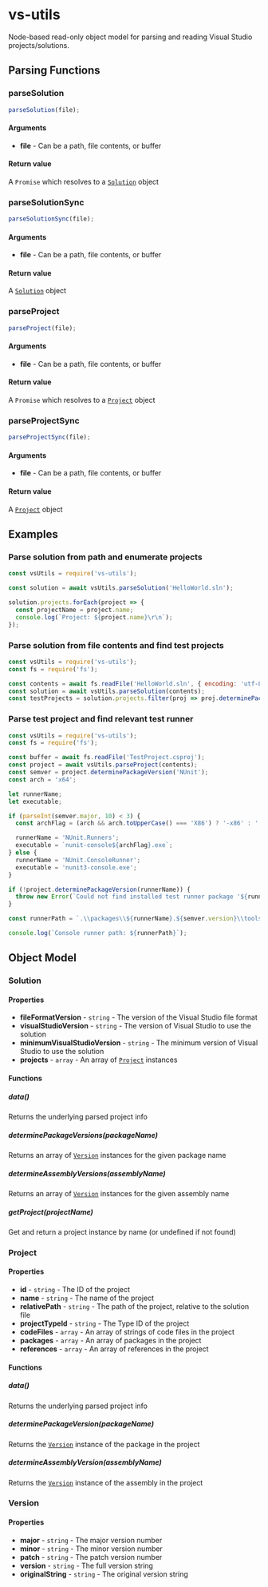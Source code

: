 # vs-utils
Node-based read-only object model for parsing and reading Visual Studio projects/solutions.

## Parsing Functions
### parseSolution
```js
parseSolution(file);
```

#### Arguments
- **file** - Can be a path, file contents, or buffer

#### Return value
A `Promise` which resolves to a [`Solution`](#solution) object


### parseSolutionSync
```js
parseSolutionSync(file);
```

#### Arguments
- **file** - Can be a path, file contents, or buffer

#### Return value
A [`Solution`](#solution) object


### parseProject
```js
parseProject(file);
```

#### Arguments
- **file** - Can be a path, file contents, or buffer

#### Return value
A `Promise` which resolves to a [`Project`](#project) object


### parseProjectSync
```js
parseProjectSync(file);
```

#### Arguments
- **file** - Can be a path, file contents, or buffer

#### Return value
A [`Project`](#project) object



## Examples
### Parse solution from path and enumerate projects
```js
const vsUtils = require('vs-utils');

const solution = await vsUtils.parseSolution('HelloWorld.sln');

solution.projects.forEach(project => {
  const projectName = project.name;
  console.log(`Project: ${project.name}\r\n`);
});
```

### Parse solution from file contents and find test projects
```js
const vsUtils = require('vs-utils');
const fs = require('fs');

const contents = await fs.readFile('HelloWorld.sln', { encoding: 'utf-8' });
const solution = await vsUtils.parseSolution(contents);
const testProjects = solution.projects.filter(proj => proj.determinePackageVersion('NUnit'));
```

### Parse test project and find relevant test runner
```js
const vsUtils = require('vs-utils');
const fs = require('fs');

const buffer = await fs.readFile('TestProject.csproj');
const project = await vsUtils.parseProject(contents);
const semver = project.determinePackageVersion('NUnit');
const arch = 'x64';

let runnerName;
let executable;

if (parseInt(semver.major, 10) < 3) {
  const archFlag = (arch && arch.toUpperCase() === 'X86') ? '-x86' : '';

  runnerName = 'NUnit.Runners';
  executable = `nunit-console${archFlag}.exe`;
} else {
  runnerName = 'NUnit.ConsoleRunner';
  executable = 'nunit3-console.exe';
}

if (!project.determinePackageVersion(runnerName)) {
  throw new Error(`Could not find installed test runner package '${runnerName}' of version ${semver} in project '${project.name}'`);
}

const runnerPath = `.\\packages\\${runnerName}.${semver.version}\\tools\\${executable}`;

console.log(`Console runner path: ${runnerPath}`);
```

## Object Model

### Solution
#### Properties

- **fileFormatVersion** - `string` - The version of the Visual Studio file format
- **visualStudioVersion** - `string` - The version of Visual Studio to use the solution
- **minimumVisualStudioVersion** - `string` - The minimum version of Visual Studio to use the solution
- **projects** - `array` - An array of [`Project`](#project) instances

#### Functions

##### data()
Returns the underlying parsed project info
##### determinePackageVersions(packageName)
Returns an array of [`Version`](#version) instances for the given package name
##### determineAssemblyVersions(assemblyName)
Returns an array of [`Version`](#version) instances for the given assembly name
##### getProject(projectName)
Get and return a project instance by name (or undefined if not found)

### Project
#### Properties

- **id** - `string` - The ID of the project
- **name** - `string` - The name of the project
- **relativePath** - `string` - The path of the project, relative to the solution file
- **projectTypeId** - `string` - The Type ID of the project
- **codeFiles** - `array` - An array of strings of code files in the project
- **packages** - `array` - An array of packages in the project
- **references** - `array` - An array of references in the project

#### Functions

##### data()
Returns the underlying parsed project info
##### determinePackageVersion(packageName)
Returns the [`Version`](#version) instance of the package in the project
##### determineAssemblyVersion(assemblyName)
Returns the [`Version`](#version) instance of the assembly in the project

### Version
#### Properties

- **major** - `string` - The major version number
- **minor** - `string` - The minor version number
- **patch** - `string` - The patch version number
- **version** - `string` - The full version string
- **originalString** - `string` - The original version string
